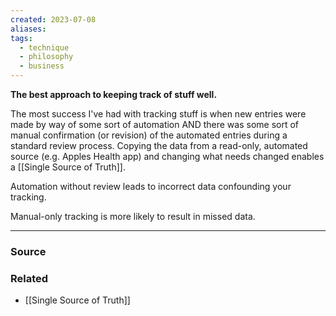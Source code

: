 ```yaml
---
created: 2023-07-08
aliases: 
tags:
  - technique
  - philosophy
  - business
---
```

**The best approach to keeping track of stuff well.**

The most success I've had with tracking stuff is when new entries were made by way of some sort of automation AND there was some sort of manual confirmation (or revision) of the automated entries during a standard review process. Copying the data from a read-only, automated source (e.g. Apples Health app) and changing what needs changed enables a [[Single Source of Truth]].

Automation without review leads to incorrect data confounding your tracking.

Manual-only tracking is more likely to result in missed data.

---

### Source

### Related
- [[Single Source of Truth]]